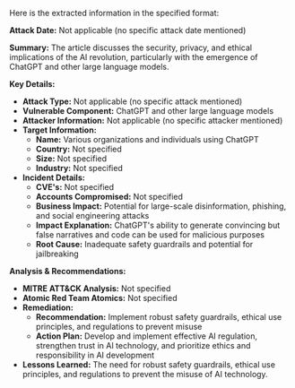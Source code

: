 Here is the extracted information in the specified format:

**Attack Date:** Not applicable (no specific attack date mentioned)

**Summary:** The article discusses the security, privacy, and ethical implications of the AI revolution, particularly with the emergence of ChatGPT and other large language models.

**Key Details:**

* **Attack Type:** Not applicable (no specific attack mentioned)
* **Vulnerable Component:** ChatGPT and other large language models
* **Attacker Information:** Not applicable (no specific attacker mentioned)
* **Target Information:**
	+ **Name:** Various organizations and individuals using ChatGPT
	+ **Country:** Not specified
	+ **Size:** Not specified
	+ **Industry:** Not specified
* **Incident Details:**
	+ **CVE's:** Not specified
	+ **Accounts Compromised:** Not specified
	+ **Business Impact:** Potential for large-scale disinformation, phishing, and social engineering attacks
	+ **Impact Explanation:** ChatGPT's ability to generate convincing but false narratives and code can be used for malicious purposes
	+ **Root Cause:** Inadequate safety guardrails and potential for jailbreaking

**Analysis & Recommendations:**

* **MITRE ATT&CK Analysis:** Not specified
* **Atomic Red Team Atomics:** Not specified
* **Remediation:**
	+ **Recommendation:** Implement robust safety guardrails, ethical use principles, and regulations to prevent misuse
	+ **Action Plan:** Develop and implement effective AI regulation, strengthen trust in AI technology, and prioritize ethics and responsibility in AI development
* **Lessons Learned:** The need for robust safety guardrails, ethical use principles, and regulations to prevent the misuse of AI technology.
